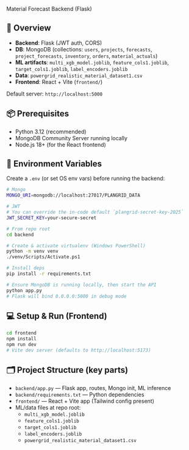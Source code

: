  Material Forecast Backend (Flask)

## 🚀 Overview
- **Backend**: Flask (JWT auth, CORS)
- **DB**: MongoDB (collections: `users`, `projects`, `forecasts`, `project_forecasts`, `inventory`, `orders`, `material_actuals`)
- **ML artifacts**: `multi_xgb_model.joblib`, `feature_cols1.joblib`, `target_cols1.joblib`, `label_encoders.joblib`
- **Data**: `powergrid_realistic_material_dataset1.csv`
- **Frontend**: React + Vite (`frontend/`)

Default server: `http://localhost:5000`

## 📦 Prerequisites
- Python 3.12 (recommended)
- MongoDB Community Server running locally
- Node.js 18+ (for the React frontend)

## 🔧 Environment Variables
Create a `.env` (or set OS env vars) before running the backend:
```bash
# Mongo
MONGO_URI=mongodb://localhost:27017/PLANGRID_DATA

# JWT
# You can override the in-code default `plangrid-secret-key-2025`
JWT_SECRET_KEY=your-secure-secret

# From repo root
cd backend

# Create & activate virtualenv (Windows PowerShell)
python -m venv venv
./venv/Scripts/Activate.ps1

# Install deps
pip install -r requirements.txt

# Ensure MongoDB is running locally, then start the API
python app.py
# Flask will bind 0.0.0.0:5000 in debug mode
```

## 💻 Setup & Run (Frontend)
```bash
cd frontend
npm install
npm run dev
# Vite dev server (defaults to http://localhost:5173)
```

## 🗂️ Project Structure (key parts)
- `backend/app.py` — Flask app, routes, Mongo init, ML inference
- `backend/requirements.txt` — Python dependencies
- `frontend/` — React + Vite app (Tailwind config present)
- ML/data files at repo root:
  - `multi_xgb_model.joblib`
  - `feature_cols1.joblib`
  - `target_cols1.joblib`
  - `label_encoders.joblib`
  - `powergrid_realistic_material_dataset1.csv`

